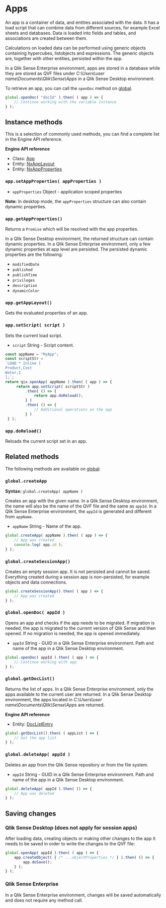 # Apps

An app is a container of data, and entities associated with the data. It has a load script that can combine data from different sources, for example Excel sheets and databases. Data is loaded into fields and tables, and associations are created between them.

Calculations on loaded data can be performed using generic objects containing hypercubes, listobjects and expressions. The generic objects are, together with other entities, persisted within the app.

In a Qlik Sense Enterprise environment, apps are stored in a database while they are stored as QVF files under _C:\Users\user name\Documents\Qlik\Sense\Apps_ in a Qlik Sense Desktop environment.

To retrieve an app, you can call the `openDoc` method on [global](global.md).

```javascript
global.openDoc( "docId" ).then( ( app ) => {
    // Continue working with the variable instance
} );
```


## Instance methods

This is a selection of commonly used methods, you can find a complete list in the Engine API reference.

**Engine API reference**
- Class: [App](https://help.qlik.com/en-US/sense-developer/Subsystems/EngineAPI/Content/Classes/AppClass/App-class.htm)
- Entity: [NxAppLayout](https://help.qlik.com/en-US/sense-developer/Subsystems/EngineAPI/Content/Structs/NxAppLayout.htm)
- Entity: [NxAppProperties](https://help.qlik.com/en-US/sense-developer/Subsystems/EngineAPI/Content/Structs/NxAppProperties.htm)


### `app.setAppProperties( appProperties )`

- `appProperties` Object - application scoped properties

**Note:** In desktop mode, the `appProperties` structure can also contain dynamic properties.


### `app.getAppProperties()`

Returns a `Promise` which will be resolved with the app properties.

In a Qlik Sense Desktop environment, the returned structure can contain dynamic properties.
In a Qlik Sense Enterprise environment, only a few dynamic properties at app level are persisted. The persisted dynamic properties are the following:
- `modifiedDate`
- `published`
- `publishTime`
- `privileges`
- `description`
- `dynamicColor`


### `app.getAppLayout()`

Gets the evaluated properties of an app.


### `app.setScript( script )`

Sets the current load script.

- `script` String - Script content.

```javascript
const appName = "MyApp";
const scriptStr =
`LOAD * Inline [
Product,Cost
Water,1
];`;
return qix.openApp( appName ).then( ( app ) => {
     return app.setScript( scriptStr )
         .then( () => {
             return app.doReload();
         } )
         .then( () => {
             // Additional operations on the app
         } )
 } );
```


### `app.doReload()`

Reloads the current script set in an app.


## Related methods

The following methods are available on [global](global.md):

### `global.createApp`
**Syntax:** `global.createApp( appName )`

Creates an app with the given name. In a Qlik Sense Desktop environment, the name will also be the name of the QVF file and the same as `appId`. In a Qlik Sense Enterprise environment, the `appId` is generated and different from `appName`.

- `appName` String - Name of the app.

```javascript
global.createApp( appName ).then( ( app ) => {
    // App was created
    console.log( app.id );
} );
```

### `global.createSessionApp()`

Creates an empty session app. It is not persisted and cannot be saved. Everything created during a session app is non-persisted, for example objects and data connections.

```javascript
global.createSessionApp().then( ( app ) => {
    // App was created
} );
```

### `global.openDoc( appId )`

Opens an app and checks if the app needs to be migrated. If migration is needed, the app is migrated to the current version of Qlik Sense and then opened. If no migration is needed, the app is opened immediately.

- `appId` String - GUID in a Qlik Sense Enterprise environment. Path and name of the app in a Qlik Sense Desktop environment.

```javascript
global.openDoc( appId ).then( ( app ) => {
    // Continue working with app
} );
```

### `global.getDocList()`

Returns the list of apps. In a Qlik Sense Enterprise environment, only the apps available to the current user are returned. In a Qlik Sense Desktop environment, the apps located in _C:\Users\user name\Documents\Qlik\Sense\Apps_ are returned.

**Engine API reference**
- Entity: [DocListEntry](https://help.qlik.com/en-US/sense-developer/Subsystems/EngineAPI/Content/Structs/DocListEntry.htm)


```javascript
global.getDocList().then( ( appList ) => {
    // Got the app list
} );
```

### `global.deleteApp( appId )`

Deletes an app from the Qlik Sense repository or from the file system.

- `appId` String - GUID in a Qlik Sense Enterprise environment. Path and name of the app in a Qlik Sense Desktop environment.

```javascript
global.deleteApp( appId ).then( () => {
    // App was deleted
} );
```


## Saving changes


### Qlik Sense Desktop (does not apply for session apps)

After loading data, creating objects or making other changes to the app it needs to be saved in order to write the changes to the QVF file:

```javascript
global.openApp( appId ).then( ( app ) => {
    app.createObject( { /* ...objectProperties */ } ).then( () => {
        app.doSave();
    } );
} );
```


### Qlik Sense Enterprise

In a Qlik Sense Enterprise environment, changes will be saved automatically and does not require any method call.


